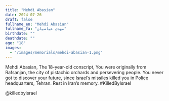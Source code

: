 ```yaml
---
title: "Mehdi Abasian"
date: 2024-07-26
draft: false
fullname_en: "Mehdi Abasian"
fullname_fa: "مهدی عباسیان"
birthdate: ""
deathdate: ""
age: "18"
images:
  - "/images/memorials/mehdi-abasian-1.png"
---
```


Mehdi Abasian,
The 18-year-old conscript,
You were originally from Rafsanjan, the city of pistachio orchards and persevering people. You never got to discover your future, since Israel’s missiles killed you in Police headquarters, Tehran. Rest in Iran’s memory.
 #KilledByIsrael

@killedbyisrael